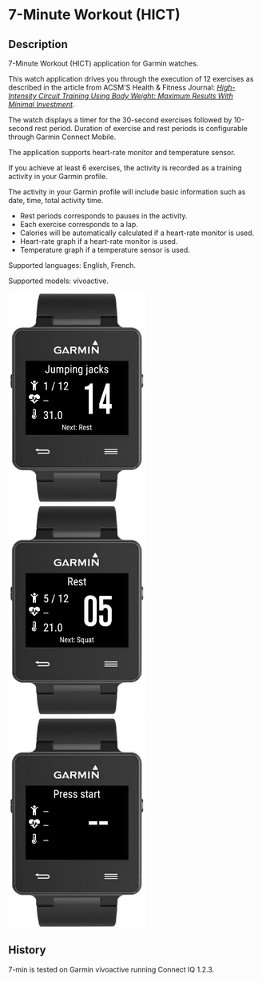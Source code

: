 # 7-Minute Workout (HICT) #

## Description ##

7-Minute Workout (HICT) application for Garmin watches.

This watch application drives you through the execution of 12 exercises as described in the article from ACSM'S Health & Fitness Journal:
_[High-Intensity Circuit Training Using Body Weight: Maximum Results With Minimal Investment](http://journals.lww.com/acsm-healthfitness/Fulltext/2013/05000/HIGH_INTENSITY_CIRCUIT_TRAINING_USING_BODY_WEIGHT_.5.aspx)_.

The watch displays a timer for the 30-second exercises followed by 10-second rest period. Duration of exercise and rest periods is configurable through Garmin Connect Mobile.

The application supports heart-rate monitor and temperature sensor.

If you achieve at least 6 exercises, the activity is recorded as a training activity in your Garmin profile.

The activity in your Garmin profile will include basic information such as date, time, total activity time.

 * Rest periods corresponds to pauses in the activity.
 * Each exercise corresponds to a lap.
 * Calories will be automatically calculated if a heart-rate monitor is used.
 * Heart-rate graph if a heart-rate monitor is used.
 * Temperature graph if a temperature sensor is used.

Supported languages: English, French.

Supported models: vívoactive.

![Capture](dist/images/capture1.png)
![Capture](dist/images/capture2.png)
![Capture](dist/images/capture3.png)

## History ##

7-min is tested on Garmin vívoactive running Connect IQ 1.2.3.